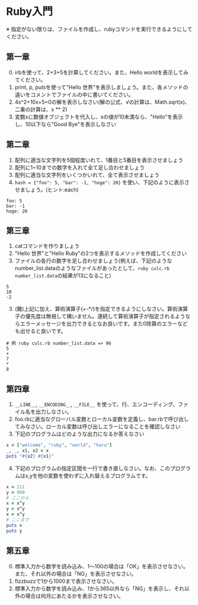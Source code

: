 Ruby入門
========
※ 指定がない限りは、ファイルを作成し、rubyコマンドを実行できるようにしてください。

## 第一章
0. irbを使って、2+3+5を計算してください。また、Hello worldを表示してみてください。
1. print, p, putsを使って"Hello 世界"を表示しましょう。また、各メソッドの違いをコメントでファイルの中に書いてください。
2. 4x^2+10x+5=0の解を表示しなさい(解の公式、√の計算は、Math.sqrt(x)、二乗の計算は、x ** 2)
3. 変数xに数値オブジェクトを代入し、xの値が10未満なら、"Hello"を表示し、10以下なら"Good Bye"を表示しなさい

## 第二章
1. 配列に適当な文字列を5個程度いれて、1番目と5番目を表示させましょう
1. 配列に1~10までの数字を入れて全て足し合わせましょう
2. 配列に適当な文字列をいくつかいれて、全て表示させましょう
3. ```hash = {"foo": 5, "bar": -1, "hoge": 20}``` を使い、下記のように表示させましょう。(ヒント:each)
```
foo: 5
bar: -1
hoge: 20
```

## 第三章
1. catコマンドを作りましょう
1. "Hello 世界"と"Hello Ruby"の2つを表示するメソッドを作成してください
2. ファイルの各行の数字を足し合わせましょう(例えば、下記のようなnumber_list.dataのようなファイルがあったとして、```ruby culc.rb number_list.data```の結果が13になること)
```
5
10
-2
```
3. (難)上記に加え、算術演算子(+-\*/)を指定できるようにしなさい。算術演算子の優先度は無視して構いません。連続して算術演算子が指定されるようならエラーメッセージを出力できるとなお良いです。また0除算のエラーなども出せると良いです。
```
# 例 ruby culc.rb number_list.data => 96
5
+
7
*
8
```

## 第四章
1. ```__LINE__```, ```__ENCODING__```, ```__FILE__``` を使って、行、エンコーディング、ファイル名を出力しなさい。
2. foo.rbに適当なグローバル変数とローカル変数を定義し、bar.rbで呼び出してみなさい。ローカル変数は呼び出しエラーになることを確認しなさい 
3. 下記のプログラムはどのような出力になるか答えなさい
```ruby
x = ["welcome", "ruby", "world", "haru"]
_, _, x1, x2 = x
puts "#{x2} #{x1}"
```
4. 下記のプログラムの指定区間を一行で書き直しなさい。なお、このプログラムはx,yを他の変数を使わずに入れ替えるプログラムです。
```ruby
x = 111
y = 999
# ここから
x = x^y
y = x^y
x = x^y
# ここまで
puts x
puts y
```

## 第五章
0. 標準入力から数字を読み込み、1～100の場合は「OK」を表示させなさい。また、それ以外の場合は「NG」を表示させなさい。
1. fizzbuzzで1から1000まで表示させなさい。
2. 標準入力から数字を読み込み、1から365以外なら「NG」を表示し、それ以外の場合は何月にあたるかを表示させなさい。
